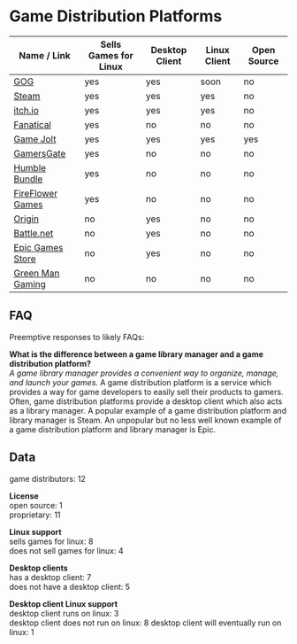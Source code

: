 # Game Distribution Platforms
| Name / Link                                                   | Sells Games for Linux | Desktop Client | Linux Client | Open Source |
| ------------------------------------------------------------- | --------------------- | -------------- | ------------ | ----------- |
| [GOG](https://www.gog.com/)                                   | yes                   | yes            | soon         | no          |
| [Steam](https://store.steampowered.com/)                      | yes                   | yes            | yes          | no          |
| [itch.io](https://itch.io/)                                   | yes                   | yes            | yes          | no          |
| [Fanatical](https://www.fanatical.com/)                       | yes                   | no             | no           | no          |
| [Game Jolt](https://gamejolt.com/)                            | yes                   | yes            | yes          | yes         |
| [GamersGate](https://www.gamersgate.com/)                     | yes                   | no             | no           | no          |
| [Humble Bundle](https://www.humblebundle.com/)                | yes                   | no             | no           | no          |
| [FireFlower Games](https://fireflowergames.com/)              | yes                   | no             | no           | no          |
| [Origin](https://www.origin.com/)                             | no                    | yes            | no           | no          |
| [Battle.net](https://www.blizzard.com/en-us/apps/battle.net/) | no                    | yes            | no           | no          |
| [Epic Games Store](https://www.epicgames.com/store/en-US/)    | no                    | yes            | no           | no          |
| [Green Man Gaming](https://www.greenmangaming.com/)           | no                    | no             | no           | no          |

## FAQ
Preemptive responses to likely FAQs:

**What is the difference between a game library manager and a game distribution platform?**  
*A game library manager provides a convenient way to organize, manage, and launch your games.* A game distribution platform is a service which provides a way for game developers to easily sell their products to gamers. Often, game distribution platforms provide a desktop client which also acts as a library manager. A popular example of a game distribution platform and library manager is Steam. An unpopular but no less well known example of a game distribution platform and library manager is Epic.

## Data
game distributors: 12

**License**  
open source: 1  
proprietary: 11

**Linux support**  
sells games for linux: 8  
does not sell games for linux: 4

**Desktop clients**  
has a desktop client: 7  
does not have a desktop client: 5

**Desktop client Linux support**  
desktop client runs on linux: 3  
desktop client does not run on linux: 8
desktop client will eventually run on linux: 1
